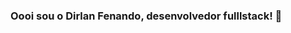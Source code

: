 ### Oooi sou o Dirlan Fenando, desenvolvedor fulllstack! 👋

<!--
**DirlanFRR/DirlanFRR** is a ✨ _special_ ✨ repository because its `README.md` (this file) appears on your GitHub profile.

- 🔭 I’m currently working on web designer
- 🌱 I’m currently learning web developer.

<div align = "centro" >
<a href = " https://github.com/DirlanFRR " >
  <img height="180em" src="https://github-readme-stats.vercel.app/api?username=DirlanFRR&show_icons=true&theme=dracula&include_all_commits=true&count_private=true"/>
</div>
